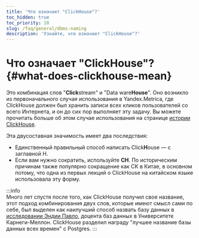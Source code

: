 ```yaml
---
title: 'Что означает "ClickHouse"?'
toc_hidden: true
toc_priority: 10
slug: /faq/general/dbms-naming
description: 'Узнайте, что означает "ClickHouse"?'
---
```



# Что означает "ClickHouse"? {#what-does-clickhouse-mean}

Это комбинация слов "**Click**stream" и "Data ware**House**". Оно возникло из первоначального случая использования в Yandex.Metrica, где ClickHouse должен был хранить записи всех кликов пользователей со всего Интернета, и он до сих пор выполняет эту задачу. Вы можете прочитать больше об этом случае использования на странице [истории ClickHouse](../../about-us/history.md).

Эта двусоставная значимость имеет два последствия:

- Единственный правильный способ написать Click**H**ouse — с заглавной H.
- Если вам нужно сократить, используйте **CH**. По историческим причинам также популярно сокращение как CK в Китае, в основном потому, что одна из первых лекций о ClickHouse на китайском языке использовала эту форму.

:::info    
Много лет спустя после того, как ClickHouse получил свое название, этот подход комбинирования двух слов, которые имеют смысл сами по себе, был выделен как наилучший способ назвать базу данных в [исследовании Эндии Павло](https://www.cs.cmu.edu/~pavlo/blog/2020/03/on-naming-a-database-management-system.html), доцента баз данных в Университете Карнеги-Меллон. ClickHouse разделил награду "лучшее название базы данных всех времен" с Postgres.
:::

